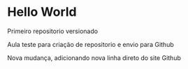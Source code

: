 # Hello World
Primeiro repositorio versionado

Aula teste para criação de repositorio e envio para Github

Nova mudança, adicionando nova linha direto do site Github

